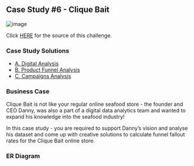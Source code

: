 ## Case Study #6 - Clique Bait
![image](https://github.com/haiilingg/-8-Week-SQL-Challenge/assets/130296433/50e325e7-0756-437c-a924-7e6f9bc64166)


Click [HERE](https://8weeksqlchallenge.com/case-study-6/) for the source of this challenge.

### Case Study Solutions
- [A. Digital Analysis]()
- [B. Product Funnel Analysis]()
- [C. Campaigns Analysis]()

### Business Case
Clique Bait is not like your regular online seafood store - the founder and CEO Danny, was also a part of a digital data analytics team and wanted to expand his knowledge into the seafood industry!

In this case study - you are required to support Danny’s vision and analyse his dataset and come up with creative solutions to calculate funnel fallout rates for the Clique Bait online store.

### ER Diagram





